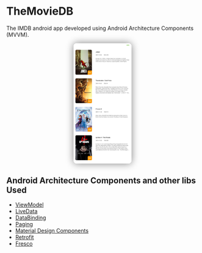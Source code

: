 # TheMovieDB
The IMDB android app developed using Android Architecture Components (MVVM).

<p></p>
<p align="center">
<img src="https://github.com/nasrimohseni/themoviedb/blob/master/Screenshot_2019-11-16-09-31-25-503_af.nasri.imdb.jpg" width="30%" style="box-shadow:0px 0px 20px gray; border-radius:8px;"/>
</p>
<p></p>

## Android Architecture Components and other libs Used
* [ViewModel](https://developer.android.com/topic/libraries/architecture/viewmodel)
* [LiveData](https://developer.android.com/topic/libraries/architecture/livedata)
* [DataBinding](https://developer.android.com/topic/libraries/data-binding)
* [Paging](https://developer.android.com/topic/libraries/architecture/paging)
* [Material Design Components](https://material.io/develop/android/)
* [Retrofit](https://square.github.io/retrofit/)
* [Fresco](https://github.com/facebook/fresco)
